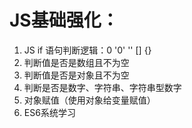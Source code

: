 # JS基础强化：

1. JS if 语句判断逻辑：0 '0' '' [] {}
2. 判断值是否是数组且不为空
3. 判断值是否是对象且不为空
4. 判断是否是数字、字符串、字符串型数字
5. 对象赋值（使用对象给变量赋值）
6. ES6系统学习
